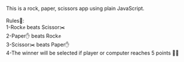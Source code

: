 This is a rock, paper, scissors app using plain JavaScript.\
\
Rules📝:\
1-Rock✊ beats Scissor✂️\
2-Paper✋ beats Rock✊\
3-Scissor✂️ beats Paper✋\
4-The winner will be selected if player or computer reaches 5 points 🎉🎉
